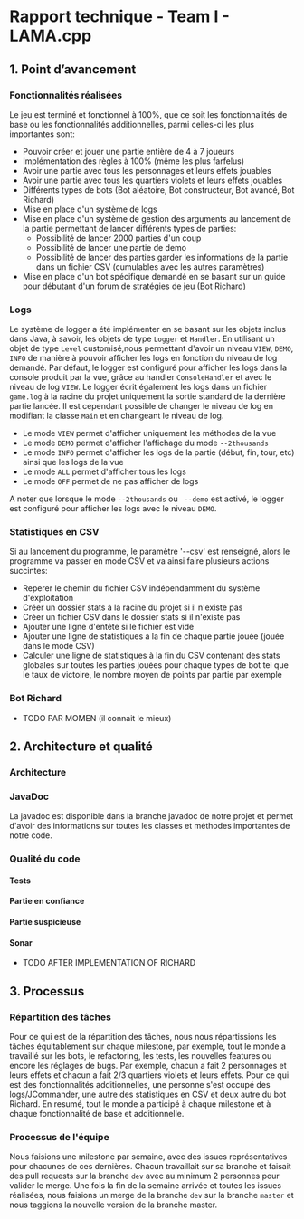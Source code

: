 # Rapport technique - Team I - LAMA.cpp

## 1. Point d’avancement

<!---un résumé des fonctionnalités réalisées sur tout le jeu (couverture des règles du jeu
indépendamment de ce qui était demandé cette semaine), et éventuellement la liste de ce
qui n'a pas été fait. -->

### Fonctionnalités réalisées

Le jeu est terminé et fonctionnel à 100%, que ce soit les fonctionnalités de base ou les fonctionnalités additionnelles, parmi celles-ci les plus importantes sont:
- Pouvoir créer et jouer une partie entière de 4 à 7 joueurs
- Implémentation des règles à 100% (même les plus farfelus)
- Avoir une partie avec tous les personnages et leurs effets jouables
- Avoir une partie avec tous les quartiers violets et leurs effets jouables
- Différents types de bots (Bot aléatoire, Bot constructeur, Bot avancé, Bot Richard)
- Mise en place d'un système de logs
- Mise en place d'un système de gestion des arguments au lancement de la partie permettant de lancer différents types de parties:
  - Possibilité de lancer 2000 parties d'un coup
  - Possibilité de lancer une partie de demo
  - Possibilité de lancer des parties garder les informations de la partie dans un fichier CSV (cumulables avec les autres paramètres)
- Mise en place d'un bot spécifique demandé en se basant sur un guide pour débutant d'un forum de stratégies de jeu (Bot Richard)

<!---un résumé de ce qui a été fait pour les logs (en quelques lignes max, quels choix ont été
faits pour les réaliser) -->
### Logs
Le système de logger a été implémenter en se basant sur les objets inclus dans Java, à savoir, les objets de type ```Logger``` et ```Handler```.
En utilisant un objet de type ```Level``` customisé,nous permettant d'avoir un niveau `VIEW`, `DEMO`, `INFO` de manière à pouvoir afficher les 
logs en fonction du niveau de log demandé.
Par défaut, le logger est configuré pour afficher les logs dans la console produit par la vue, grâce au handler ```ConsoleHandler``` et avec le niveau de log ```VIEW```.
Le logger écrit également les logs dans un fichier ```game.log``` à la racine du projet uniquement la sortie standard de la dernière partie lancée.
Il est cependant possible de changer le niveau de log en modifiant la classe ```Main``` et en changeant le niveau de log.
- Le mode ```VIEW``` permet d'afficher uniquement les méthodes de la vue
- Le mode ```DEMO``` permet d'afficher l'affichage du mode `--2thousands`
- Le mode ```INFO``` permet d'afficher les logs de la partie (début, fin, tour, etc) ainsi que les logs de la vue
- Le mode ```ALL``` permet d'afficher tous les logs
- Le mode ```OFF``` permet de ne pas afficher de logs

A noter que lorsque le mode ```--2thousands``` ou ``` --demo``` est activé, le logger est configuré pour afficher les logs avec le niveau ```DEMO```.

<!--- un résumé de ce qui a été fait pour les statistiques en CSV (en quelques lignes max, quels
choix ont été faits pour les réaliser) -->
### Statistiques en CSV
Si au lancement du programme, le paramètre '--csv' est renseigné, alors le programme va passer en mode CSV et va ainsi faire plusieurs actions succintes: 
- Reperer le chemin du fichier CSV indépendamment du système d'exploitation
- Créer un dossier stats à la racine du projet si il n'existe pas
- Créer un fichier CSV dans le dossier stats si il n'existe pas
- Ajouter une ligne d'entête si le fichier est vide
- Ajouter une ligne de statistiques à la fin de chaque partie jouée (jouée dans le mode CSV)
- Calculer une ligne de statistiques à la fin du CSV contenant des stats globales sur toutes les parties jouées pour chaque types de bot tel que le taux de victoire, le nombre moyen de points par partie par exemple

<!---un résumé de ce qui a été fait pour le bot spécifique demandé, et éventuellement une
comparaison avec votre meilleur bot et une analyse de pourquoi celui qui gagne est le
meilleur -->

### Bot Richard
- TODO PAR MOMEN (il connait le mieux)

## 2. Architecture et qualité

<!--- Comment est faite l'architecture du projet ? Et quels choix vous ont amené à la réaliser
ainsi ? -->


<!---Où trouver les infos (de la java doc, de la doc sur les points et les classes importants ?) -->
### Architecture
###  JavaDoc
La javadoc est disponible dans la branche javadoc de notre projet et permet d'avoir des informations sur toutes les classes et méthodes importantes de notre code.


<!---Etat de la base de code : quelles parties sont bien faites ? Quelles parties sont à refactor et
pourquoi ? Comment la sortie SONAR le montre-elle (ou pas) ? -->
### Qualité du code
#### Tests

#### Partie en confiance

#### Partie suspicieuse

#### Sonar


- TODO AFTER IMPLEMENTATION OF RICHARD

## 3. Processus

<!---Qui est responsable de quoi / qui a fait quoi ? -->
### Répartition des tâches
Pour ce qui est de la répartition des tâches, nous nous répartissions les tâches équitablement sur chaque milestone, par exemple, tout le monde a travaillé sur les bots, le refactoring, les tests, les nouvelles features ou encore les réglages de bugs.
Par exemple, chacun a fait 2 personnages et leurs effets et chacun a fait 2/3 quartiers violets et leurs effets.
Pour ce qui est des fonctionnalités additionnelles, une personne s'est occupé des logs/JCommander, une autre des statistiques en CSV et deux autre du bot Richard.
En resumé, tout le monde a participé à chaque milestone et à chaque fonctionnalité de base et additionnelle.

<!---Quel est le process de l'équipe (comment git est utilisé, branching strategy)-->
### Processus de l'équipe
Nous faisions une milestone par semaine, avec des issues représentatives pour chacunes de ces dernières.
Chacun travaillait sur sa branche et faisait des pull requests sur la branche ```dev``` avec au minimum 2 personnes pour valider le merge.
Une fois la fin de la semaine arrivée et toutes les issues réalisées, nous faisions un merge de la branche ```dev``` sur la branche ```master``` et nous taggions la nouvelle version de la branche master.